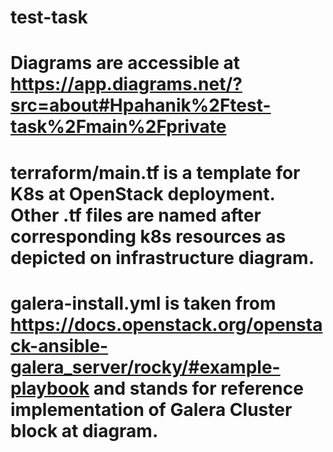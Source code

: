 # test-task
# Diagrams are accessible at https://app.diagrams.net/?src=about#Hpahanik%2Ftest-task%2Fmain%2Fprivate
# terraform/main.tf is a template for K8s at OpenStack deployment. Other .tf files are named after corresponding k8s resources as depicted on infrastructure diagram.
# galera-install.yml is taken from https://docs.openstack.org/openstack-ansible-galera_server/rocky/#example-playbook and stands for reference implementation of Galera Cluster block at diagram.
